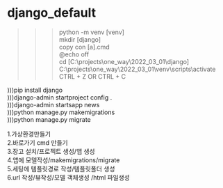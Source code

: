 # django_default

>>>python -m venv [venv]   
>>>mkdir [django]   
>>>copy con [a].cmd   
@echo off   
cd [C:\projects\one_way\2022_03_01\django]   
C:\projects\one_way\2022_03_01\venv\scripts\activate   
CTRL + Z OR CTRL + C   

)))pip install django   
)))django-admin startproject config .   
)))django-admin startsapp news   
)))python manage.py makemigrations   
)))python manage.py migrate   

1.가상환경만들기   
2.바로가기 cmd 만들기   
3.장고 설치/프로젝트 생성/앱 생성   
4.앱에 모델작성/makemigrations/migrate   
5.세팅에 템플릿경로 작성/템플릿폴더 생성   
6.url 작성/뷰작성/모델 객체생성 /html 파일생성   
